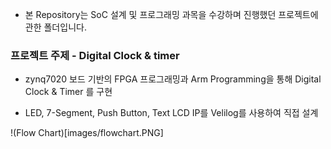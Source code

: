  - 본 Repository는 SoC 설계 및 프로그래밍 과목을 수강하며 진행했던 프로젝트에 관한 폴더입니다.
 
 ### 프로젝트 주제 - Digital Clock & timer
  - zynq7020 보드 기반의 FPGA 프로그래밍과 Arm Programming을 통해 Digital Clock & Timer 를 구현
  
  - LED, 7-Segment, Push Button, Text LCD IP를 Velilog를 사용하여 직접 설계
  
  
  !(Flow Chart)[images/flowchart.PNG]
 
